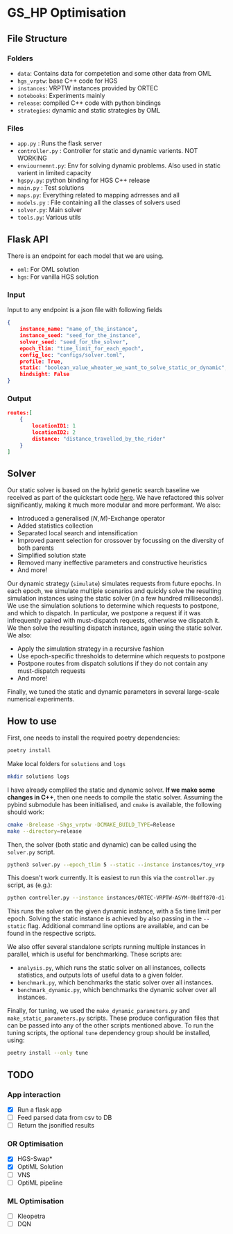 # GS_HP Optimisation 
## File Structure

### Folders
- `data`: Contains data for competetion and some other data from OML
- `hgs_vrptw`: base C++ code for HGS
- `instances`: VRPTW instances provided by ORTEC
- `notebooks`: Experiments mainly 
- `release`: compiled C++ code with python bindings
- `strategies`: dynamic and static strategies by OML

### Files

- `app.py` : Runs the flask server
- `controller.py` : Controller for static and dynamic varients. NOT WORKING 
- `enviournemnt.py`: Env for solving dynamic problems. Also used in static varient in limited capacity
- `hgspy.py`: python binding for HGS C++ release
- `main.py` : Test solutions
- `maps.py`: Everything related to mapping adrresses and all
- `models.py` : File containing all the classes of solvers used
- `solver.py`: Main solver
- `tools.py`: Various utils 

## Flask API
There is an endpoint for each model that we are using.
- `oml`: For OML solution
- `hgs`: For vanilla HGS solution
### Input

Input to any endpoint is a json file with following fields
```json
{
    instance_name: "name_of_the_instance",
    instance_seed: "seed_for_the_instance",
    solver_seed: "seed_for_the_solver",
    epoch_tlim: "time_limit_for_each_epoch",
    config_loc: "configs/solver.toml",
    profile: True,
    static: "boolean_value_wheater_we_want_to_solve_static_or_dynamic",
    hindsight: False
}
```

### Output
```json
routes:[
    {
        locationID1: 1
        locationID2: 2
        distance: "distance_travelled_by_the_rider"
    }
]
```

## Solver

Our static solver is based on the hybrid genetic search baseline we received as part of the quickstart code [here](https://github.com/ortec/euro-neurips-vrp-2022-quickstart).
We have refactored this solver significantly, making it much more modular and more performant.
We also:
- Introduced a generalised $(N, M)$-Exchange operator
- Added statistics collection
- Separated local search and intensification
- Improved parent selection for crossover by focussing on the diversity of both parents
- Simplified solution state
- Removed many ineffective parameters and constructive heuristics
- And more!

Our dynamic strategy (`simulate`) simulates requests from future epochs.
In each epoch, we simulate multiple scenarios and quickly solve the resulting simulation instances using the static solver (in a few hundred milliseconds).
We use the simulation solutions to determine which requests to postpone, and which to dispatch. 
In particular, we postpone a request if it was infrequently paired with must-dispatch requests, otherwise we dispatch it.
We then solve the resulting dispatch instance, again using the static solver. 
We also:
- Apply the simulation strategy in a recursive fashion
- Use epoch-specific thresholds to determine which requests to postpone
- Postpone routes from dispatch solutions if they do not contain any must-dispatch requests
- And more!

Finally, we tuned the static and dynamic parameters in several large-scale numerical experiments.

## How to use

First, one needs to install the required poetry dependencies:
```bash
poetry install
```
Make local folders for `solutions` and `logs`
```bash
mkdir solutions logs
```
I have already compliled the static and dynamic solver. 
**If we make some changes in C++**, then one needs to compile the static solver.
Assuming the pybind submodule has been initialised, and `cmake` is available, the following should work:
```bash
cmake -Brelease -Shgs_vrptw -DCMAKE_BUILD_TYPE=Release
make --directory=release
```
Then, the solver (both static and dynamic) can be called using the `solver.py` script.
```bash
python3 solver.py --epoch_tlim 5 --static --instance instances/toy_vrp.txt --profile
```
This doesn't work currently. It is easiest to run this via the `controller.py` script, as (e.g.):
```bash
python controller.py --instance instances/ORTEC-VRPTW-ASYM-0bdff870-d1-n458-k35.txt --epoch_tlim 5 -- python solver.py
```
This runs the solver on the given dynamic instance, with a 5s time limit per epoch.
Solving the static instance is achieved by also passing in the `--static` flag.
Additional command line options are available, and can be found in the respective scripts.

We also offer several standalone scripts running multiple instances in parallel, which is useful for benchmarking.
These scripts are:
- `analysis.py`, which runs the static solver on all instances, collects statistics, and outputs lots of useful data to a given folder.
- `benchmark.py`, which benchmarks the static solver over all instances.
- `benchmark_dynamic.py`, which benchmarks the dynamic solver over all instances.

Finally, for tuning, we used the `make_dynamic_parameters.py` and `make_static_parameters.py` scripts.
These produce configuration files that can be passed into any of the other scripts mentioned above.
To run the tuning scripts, the optional `tune` dependency group should be installed, using:
```bash
poetry install --only tune
```

## TODO

### App interaction
- [x] Run a flask app
- [ ] Feed parsed data from csv to DB
- [ ] Return the jsonified results

### OR Optimisation 

- [x] HGS-Swap*
- [x] OptiML Solution
- [ ] VNS
- [ ] OptiML pipeline

### ML Optimisation

- [ ] Kleopetra
- [ ] DQN